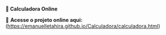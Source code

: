 **🧮 Calculadora Online**

🚀  **Acesse o projeto online aqui:**  
(https://emanuelletahira.github.io/Calculadora/calculadora.html)
